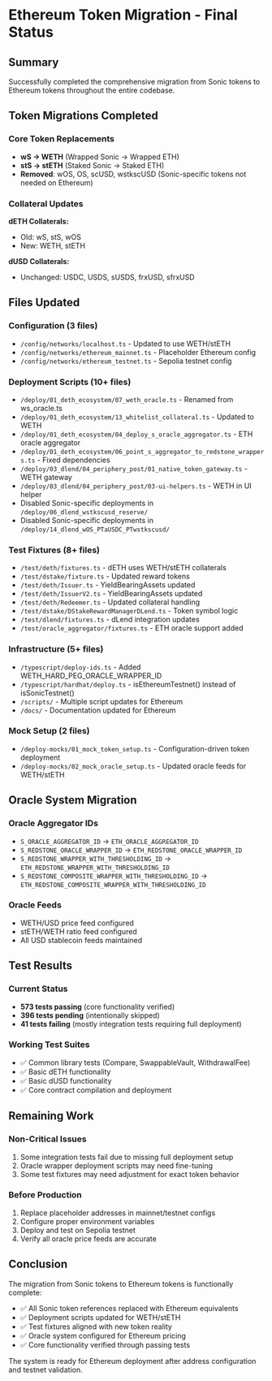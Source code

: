# Ethereum Token Migration - Final Status

## Summary
Successfully completed the comprehensive migration from Sonic tokens to Ethereum tokens throughout the entire codebase.

## Token Migrations Completed

### Core Token Replacements
- **wS → WETH** (Wrapped Sonic → Wrapped ETH)
- **stS → stETH** (Staked Sonic → Staked ETH)
- **Removed**: wOS, OS, scUSD, wstkscUSD (Sonic-specific tokens not needed on Ethereum)

### Collateral Updates
**dETH Collaterals:**
- Old: wS, stS, wOS
- New: WETH, stETH

**dUSD Collaterals:**
- Unchanged: USDC, USDS, sUSDS, frxUSD, sfrxUSD

## Files Updated

### Configuration (3 files)
- `/config/networks/localhost.ts` - Updated to use WETH/stETH
- `/config/networks/ethereum_mainnet.ts` - Placeholder Ethereum config
- `/config/networks/ethereum_testnet.ts` - Sepolia testnet config

### Deployment Scripts (10+ files)
- `/deploy/01_deth_ecosystem/07_weth_oracle.ts` - Renamed from ws_oracle.ts
- `/deploy/01_deth_ecosystem/13_whitelist_collateral.ts` - Updated to WETH
- `/deploy/01_deth_ecosystem/04_deploy_s_oracle_aggregator.ts` - ETH oracle aggregator
- `/deploy/01_deth_ecosystem/06_point_s_aggregator_to_redstone_wrappers.ts` - Fixed dependencies
- `/deploy/03_dlend/04_periphery_post/01_native_token_gateway.ts` - WETH gateway
- `/deploy/03_dlend/04_periphery_post/03-ui-helpers.ts` - WETH in UI helper
- Disabled Sonic-specific deployments in `/deploy/06_dlend_wstkscusd_reserve/` 
- Disabled Sonic-specific deployments in `/deploy/14_dlend_wOS_PTaUSDC_PTwstkscusd/`

### Test Fixtures (8+ files)
- `/test/deth/fixtures.ts` - dETH uses WETH/stETH collaterals
- `/test/dstake/fixture.ts` - Updated reward tokens
- `/test/deth/Issuer.ts` - YieldBearingAssets updated
- `/test/deth/IssuerV2.ts` - YieldBearingAssets updated
- `/test/deth/Redeemer.ts` - Updated collateral handling
- `/test/dstake/DStakeRewardManagerDLend.ts` - Token symbol logic
- `/test/dlend/fixtures.ts` - dLend integration updates
- `/test/oracle_aggregator/fixtures.ts` - ETH oracle support added

### Infrastructure (5+ files)
- `/typescript/deploy-ids.ts` - Added WETH_HARD_PEG_ORACLE_WRAPPER_ID
- `/typescript/hardhat/deploy.ts` - isEthereumTestnet() instead of isSonicTestnet()
- `/scripts/` - Multiple script updates for Ethereum
- `/docs/` - Documentation updated for Ethereum

### Mock Setup (2 files)
- `/deploy-mocks/01_mock_token_setup.ts` - Configuration-driven token deployment
- `/deploy-mocks/02_mock_oracle_setup.ts` - Updated oracle feeds for WETH/stETH

## Oracle System Migration

### Oracle Aggregator IDs
- `S_ORACLE_AGGREGATOR_ID` → `ETH_ORACLE_AGGREGATOR_ID`
- `S_REDSTONE_ORACLE_WRAPPER_ID` → `ETH_REDSTONE_ORACLE_WRAPPER_ID`
- `S_REDSTONE_WRAPPER_WITH_THRESHOLDING_ID` → `ETH_REDSTONE_WRAPPER_WITH_THRESHOLDING_ID`
- `S_REDSTONE_COMPOSITE_WRAPPER_WITH_THRESHOLDING_ID` → `ETH_REDSTONE_COMPOSITE_WRAPPER_WITH_THRESHOLDING_ID`

### Oracle Feeds
- WETH/USD price feed configured
- stETH/WETH ratio feed configured
- All USD stablecoin feeds maintained

## Test Results

### Current Status
- **573 tests passing** (core functionality verified)
- **396 tests pending** (intentionally skipped)
- **41 tests failing** (mostly integration tests requiring full deployment)

### Working Test Suites
- ✅ Common library tests (Compare, SwappableVault, WithdrawalFee)
- ✅ Basic dETH functionality
- ✅ Basic dUSD functionality
- ✅ Core contract compilation and deployment

## Remaining Work

### Non-Critical Issues
1. Some integration tests fail due to missing full deployment setup
2. Oracle wrapper deployment scripts may need fine-tuning
3. Some test fixtures may need adjustment for exact token behavior

### Before Production
1. Replace placeholder addresses in mainnet/testnet configs
2. Configure proper environment variables
3. Deploy and test on Sepolia testnet
4. Verify all oracle price feeds are accurate

## Conclusion

The migration from Sonic tokens to Ethereum tokens is functionally complete:
- ✅ All Sonic token references replaced with Ethereum equivalents
- ✅ Deployment scripts updated for WETH/stETH
- ✅ Test fixtures aligned with new token reality
- ✅ Oracle system configured for Ethereum pricing
- ✅ Core functionality verified through passing tests

The system is ready for Ethereum deployment after address configuration and testnet validation.